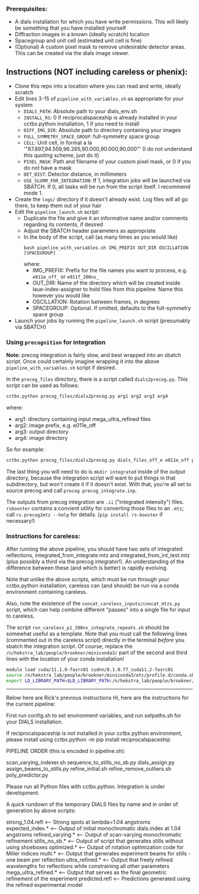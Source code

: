 ### Prerequisites:
 - A dials installation for which you have write permissions. This will likely be something that you have installed yourself
 - Diffraction images in a known (ideally scratch) location
 - Spacegroup and unit cell (estimated unit cell is fine)
 - (Optional) A custom pixel mask to remove undesirable detector areas. This can be created via the dials image viewer.

## Instructions (NOT including careless or phenix):
 - Clone this repo into a location where you can read and write, ideally scratch
 - Edit lines 3-15 of `pipeline_with_variables.sh` as appropriate for your system
    - `DIALS_PATH`: Absolute path to your dials_env.sh
    - `INSTALL_RS`: 0 if reciprocalspaceship is already installed in your cctbx.python installation, 1 if you need to install
    - `DIFF_IMG_DIR`: Absolute path to directory containing your images
    - `FULL_SYMMETRY_SPACE_GROUP`: full-symmetry space group
    - `CELL`: Unit cell, in format a la '"87.897,94.559,96.265,90.000,90.000,90.000"' (I do not understand this quoting scheme, just do it)
    - `PIXEL_MASK`: Path and filename of your custom pixel mask, or 0 if you do not have a mask
    - `DET_DIST`: Detector distance, in millimeters
    - `USE_SLURM_FOR_INTEGRATION`: If 1, integration jobs will be launched via SBATCH. If 0, all tasks will be run from the script itself. I recommend mode 1.
 - Create the `logs/` directory if it doesn't already exist. Log files will all go there, to keep them out of your hair
 - Edit the `pipeline_launch.sh` script:
    - Duplicate the file and give it an informative name and/or comments regarding its contents, if desired
    - Adjust the SBATCH header parameters as appropriate
    - In the body of the script, call (as many times as you would like)
        ```
        bash pipeline_with_variables.sh IMG_PREFIX OUT_DIR OSCILLATION [SPACEGROUP]
        ```
        where:
        - IMG_PREFIX: Prefix for the file names you want to process, e.g. `e011e_off_` or `e011f_200ns_`
        - OUT_DIR: Name of the directory which will be created inside laue-index-assigner to hold files from this pipeline. Name this however you would like
        - OSCILLATION: Rotation between frames, in degrees
        - SPACEGROUP: Optional. If omitted, defaults to the full-symmetry space group
 - Launch your jobs by running the `pipeline_launch.sh` script (presumably via SBATCH) 

### Using `precognition` for integration
**Note:** precog integration is fairly slow, and best wrapped into an sbatch script. Once could certainly imagine wrapping it into the above `pipeline_with_variables.sh` script if desired. 
   
In the `precog_files` directory, there is a script called `dials2precog.py`. This script can be used as follows:

```bash
cctbx.python precog_files/dials2precog.py arg1 arg2 arg3 arg4
```
where:
 - arg1: directory containing input mega_ultra_refined files
 - arg2: image prefix, e.g. e011e_off
 - arg3: output directory
 - arg4: image directory

So for example:
```bash
cctbx.python precog_files/dials2precog.py dials_files_off_e e011e_off precog_integration_inputs_off_e /n/holyscratch01/hekstra_lab/brookner/lauescr/hsDHFR/images/
```
The last thing you will need to do is `mkdir integrated` inside of the output directory, because the integration script will want to put things in that subdirectory, but won't create it if it doesn't exist. With that, you're all set to source precog and call `precog precog_integrate.inp`. 

The outputs from precog integration are `.ii` ("integrated intensity") files. `rsbooster` contains a convient utility for converting those files to an `.mtz`; call `rs.precog2mtz --help` for details. (`pip install rs-booster` if necessary!)

### Instructions for careless:
After running the above pipeline, you should have two sets of integrated reflections, integrated_from_integrate.mtz and integrated_from_int_test.mtz (plus possibly a third via the precog integrator!). An understanding of the difference between these (and which is better) is rapidly evolving.

Note that unlike the above scripts, which must be run through your cctbx.python installation, careless can (and should) be run via a conda environment containing careless.

Also, note the existence of the `concat_careless_inputs/concat_mtzs.py` script, which can help combine different "passes" into a single file for input to careless.

The script `run_careless_p1_200ns_integrate_repeats.sh` should be somewhat useful as a template. Note that you must call the following lines (commented out in the careless script) directly in the terminal *before* you sbatch the integration script. Of course, replace the `/n/hekstra_lab/people/brookner/miniconda3/` part of the second and third lines with the location of your conda installation!
```bash
module load cuda/11.1.0-fasrc01 cudnn/8.1.0.77_cuda11.2-fasrc01
source /n/hekstra_lab/people/brookner/miniconda3/etc/profile.d/conda.sh
export LD_LIBRARY_PATH=$LD_LIBRARY_PATH:/n/hekstra_lab/people/brookner/miniconda3/lib/
```

---
Below here are Rick's previous instructions
Hi, here are the instructions for the current pipeline:

First run config.sh to set environment variables, and run setpaths.sh for your DIALS installation.

If reciprocalspaceship is not installed in your cctbx.python environment, please install using
    cctbx.python -m pip install reciprocalspaceship

PIPELINE ORDER (this is encoded in pipeline.sh):

scan_varying_indexer.sh
sequence_to_stills_no_sb.py
dials_assign.py
assign_beams_to_stills.py
refine_initial.sh
refine_remove_outliers.sh
poly_predictor.py

Please run all Python files with cctbx.python. Integration is under development.

A quick rundown of the temporary DIALS files by name and in order of generation by above scripts:

strong_1.04.refl  <-- Strong spots at lambda=1.04 angstroms
expected_index.* <-- Output of initial monochromatic dials.index at 1.04 angstroms
refined_varying.* <-- Output of scan-varying monochromatic refinement
stills_no_sb.* <-- Output of script that generates stills without using shoeboxes 
optimized.* <-- Output of rotation optimization code for Miller indices
multi.* <-- Output that generates experiment beams for stills - one beam per reflection
ultra_refined.* <-- Output that freely refined wavelengths for reflections while constraining all other parameters
mega_ultra_refined.* <-- Output that serves as the final geometric refinement of the experiment
predicted.refl <-- Predictions generated using the refined experimental model
